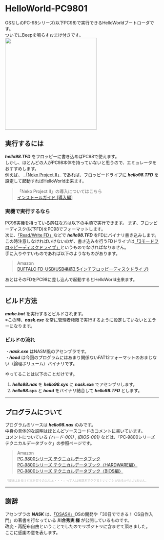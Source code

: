 # HelloWorld-PC9801
OSなしのPC-98シリーズ(以下PC98)で実行できるHelloWorldブートローダです。  
ついでにBeepを鳴らすおまけ付きです。  
<img src="https://i.imgur.com/bCJ6Ma6.jpg" width="300">

## 実行するには
***hello98.TFD*** をフロッピーに書き込めばPC98で使えます。  
しかし、ほとんどの人がPC98本体を持っていないと思うので、エミュレータをおすすめします。  
例えば、
[「Neko Project II」](https://www.yui.ne.jp/np2/)
であれば、フロッピードライブに ***hello98.TFD*** を設定して起動すればHelloWorld出来ます。
>「Neko Project II」の導入についてはこちら  
[インストールガイド [導入編]](http://www.retropc.net/yui/np2inst/install.html)

### 実機で実行するなら
PC98実機を持っている酔狂な方は以下の手順で実行できます。
まず、フロッピーディスク(以下FD)をPC98でフォーマットします。  
次に、[「Read/Write FD」](https://www.vector.co.jp/soft/win95/util/se130037.html)などで ***hello98.TFD*** をFDにバイナリ書き込みします。  
この時注意しなければいけないのが、書き込みを行うFDドライブは[「3モードフロッピーディスクドライブ」](https://ja.wikipedia.org/wiki/3%E3%83%A2%E3%83%BC%E3%83%89%E3%83%95%E3%83%AD%E3%83%83%E3%83%94%E3%83%BC%E3%83%87%E3%82%A3%E3%82%B9%E3%82%AF%E3%83%89%E3%83%A9%E3%82%A4%E3%83%96)というものでなければなりません。  
手に入りやすいものであれば以下のようなものがあります。
>Amazon  
[BUFFALO FD-USB(USB接続3.5インチフロッピーディスクドライブ)](https://www.amazon.co.jp/%E3%83%90%E3%83%83%E3%83%95%E3%82%A1%E3%83%AD%E3%83%BC-FD-USB-BUFFALO-USB%E6%8E%A5%E7%B6%9A3-5%E3%82%A4%E3%83%B3%E3%83%81%E3%83%95%E3%83%AD%E3%83%83%E3%83%94%E3%83%BC%E3%83%87%E3%82%A3%E3%82%B9%E3%82%AF%E3%83%89%E3%83%A9%E3%82%A4%E3%83%96/dp/B00008B49H)

あとはそのFDをPC98に差し込んで起動するとHelloWorld出来ます。

___
## ビルド方法
***make.bat*** を実行するとビルドされます。  
※この時、***nask.exe*** を常に管理者権限で実行するように設定していないとエラーになります。　　
### ビルドの流れ
・***nask.exe*** はNASM風のアセンブラです。  
・***hood*** は今回のプログラムにはあまり関係ないFAT12フォーマットのおまじない（論理ボリューム）バイナリです。  

やってることは以下のことだけです。  
1. ***hello98.nas*** を ***hello98.sys*** に ***nask.exe*** でアセンブリします。  
1. ***hello98.sys*** と ***hood*** をバイナリ結合して ***hello98.TFD*** とします。
___
## プログラムについて
プログラムのソースは ***hello98.nas*** のみです。  
中身の具体的な説明はほとんどソースコードのコメントに書いています。  
コメントについている *(ハード-001)* , *(BIOS-001)* などは、「PC‐9800シリーズ テクニカルデータブック」の参照ページです。  
>Amazon  
[PC‐9800シリーズ テクニカルデータブック](http://amzn.asia/fC1ne7L)  
[PC‐9800シリーズ テクニカルデータブック〈HARDWARE編〉](http://amzn.asia/1qIUpad)  
[PC‐9800シリーズ テクニカルデータブック〈BIOS編〉](http://amzn.asia/cNXzYsc)

<font size="1" color="#c0c0c0">「興味はあるけど本を買うのはなぁ・・・」って人は書籍名でググるといいことがあるかもしれません。</font>
___
## 謝辞
アセンブラの ***NASK*** は、[「OSASK」](http://wiki.osask.jp/)OSの開発や「30日でできる！ OS自作入門」の著書を行なっている **川合秀実 様** が公開しているものです。  
改変・再配布自由ということでしたのでリポジトリに含ませて頂きました。  
ここに感謝の意を表します。
